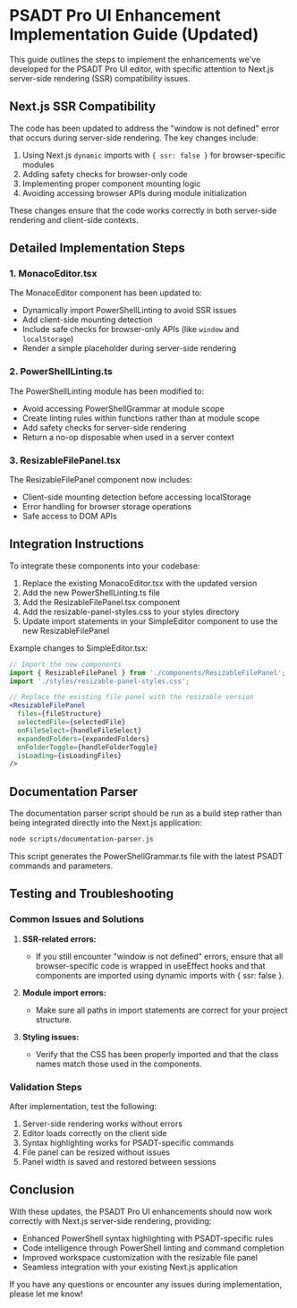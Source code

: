 # PSADT Pro UI Enhancement Implementation Guide (Updated)

This guide outlines the steps to implement the enhancements we've developed for the PSADT Pro UI editor, with specific attention to Next.js server-side rendering (SSR) compatibility issues.

## Next.js SSR Compatibility

The code has been updated to address the "window is not defined" error that occurs during server-side rendering. The key changes include:

1. Using Next.js `dynamic` imports with `{ ssr: false }` for browser-specific modules
2. Adding safety checks for browser-only code
3. Implementing proper component mounting logic
4. Avoiding accessing browser APIs during module initialization

These changes ensure that the code works correctly in both server-side rendering and client-side contexts.

## Detailed Implementation Steps

### 1. MonacoEditor.tsx

The MonacoEditor component has been updated to:

- Dynamically import PowerShellLinting to avoid SSR issues
- Add client-side mounting detection
- Include safe checks for browser-only APIs (like `window` and `localStorage`)
- Render a simple placeholder during server-side rendering

### 2. PowerShellLinting.ts

The PowerShellLinting module has been modified to:

- Avoid accessing PowerShellGrammar at module scope
- Create linting rules within functions rather than at module scope
- Add safety checks for server-side rendering
- Return a no-op disposable when used in a server context

### 3. ResizableFilePanel.tsx

The ResizableFilePanel component now includes:

- Client-side mounting detection before accessing localStorage
- Error handling for browser storage operations
- Safe access to DOM APIs

## Integration Instructions

To integrate these components into your codebase:

1. Replace the existing MonacoEditor.tsx with the updated version
2. Add the new PowerShellLinting.ts file
3. Add the ResizableFilePanel.tsx component
4. Add the resizable-panel-styles.css to your styles directory
5. Update import statements in your SimpleEditor component to use the new ResizableFilePanel

Example changes to SimpleEditor.tsx:

```jsx
// Import the new components
import { ResizableFilePanel } from './components/ResizableFilePanel';
import './styles/resizable-panel-styles.css';

// Replace the existing file panel with the resizable version
<ResizableFilePanel
  files={fileStructure}
  selectedFile={selectedFile}
  onFileSelect={handleFileSelect}
  expandedFolders={expandedFolders}
  onFolderToggle={handleFolderToggle}
  isLoading={isLoadingFiles}
/>
```

## Documentation Parser

The documentation parser script should be run as a build step rather than being integrated directly into the Next.js application:

```bash
node scripts/documentation-parser.js
```

This script generates the PowerShellGrammar.ts file with the latest PSADT commands and parameters.

## Testing and Troubleshooting

### Common Issues and Solutions

1. **SSR-related errors:**
   - If you still encounter "window is not defined" errors, ensure that all browser-specific code is wrapped in useEffect hooks and that components are imported using dynamic imports with { ssr: false }.

2. **Module import errors:**
   - Make sure all paths in import statements are correct for your project structure.

3. **Styling issues:**
   - Verify that the CSS has been properly imported and that the class names match those used in the components.

### Validation Steps

After implementation, test the following:

1. Server-side rendering works without errors
2. Editor loads correctly on the client side
3. Syntax highlighting works for PSADT-specific commands
4. File panel can be resized without issues
5. Panel width is saved and restored between sessions

## Conclusion

With these updates, the PSADT Pro UI enhancements should now work correctly with Next.js server-side rendering, providing:

- Enhanced PowerShell syntax highlighting with PSADT-specific rules
- Code intelligence through PowerShell linting and command completion
- Improved workspace customization with the resizable file panel
- Seamless integration with your existing Next.js application

If you have any questions or encounter any issues during implementation, please let me know!
